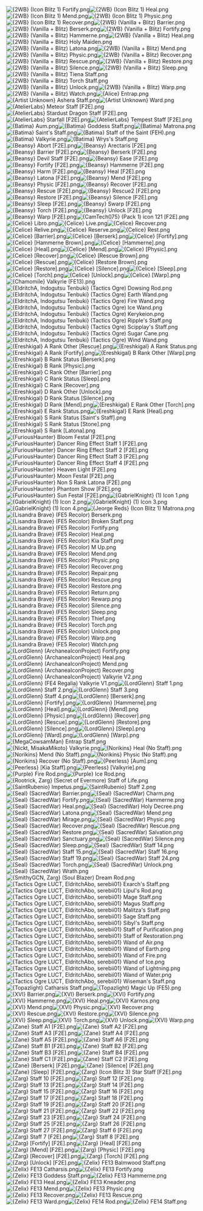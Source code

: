 ![{2WB} (Icon Blitz 1) Fortify.png](https://raw.githubusercontent.com/Klokinator/FE-Repo/main/Item%20Icons/Magic%20-%20Staves/%7B2WB%7D%20(Icon%20Blitz%201)%20Fortify.png "{2WB} (Icon Blitz 1) Fortify.png")![{2WB} (Icon Blitz 1) Heal.png](https://raw.githubusercontent.com/Klokinator/FE-Repo/main/Item%20Icons/Magic%20-%20Staves/%7B2WB%7D%20(Icon%20Blitz%201)%20Heal.png "{2WB} (Icon Blitz 1) Heal.png")![{2WB} (Icon Blitz 1) Mend.png](https://raw.githubusercontent.com/Klokinator/FE-Repo/main/Item%20Icons/Magic%20-%20Staves/%7B2WB%7D%20(Icon%20Blitz%201)%20Mend.png "{2WB} (Icon Blitz 1) Mend.png")![{2WB} (Icon Blitz 1) Physic.png](https://raw.githubusercontent.com/Klokinator/FE-Repo/main/Item%20Icons/Magic%20-%20Staves/%7B2WB%7D%20(Icon%20Blitz%201)%20Physic.png "{2WB} (Icon Blitz 1) Physic.png")![{2WB} (Icon Blitz 1) Recover.png](https://raw.githubusercontent.com/Klokinator/FE-Repo/main/Item%20Icons/Magic%20-%20Staves/%7B2WB%7D%20(Icon%20Blitz%201)%20Recover.png "{2WB} (Icon Blitz 1) Recover.png")![{2WB} (Vanilla + Blitz) Barrier.png](https://raw.githubusercontent.com/Klokinator/FE-Repo/main/Item%20Icons/Magic%20-%20Staves/%7B2WB%7D%20(Vanilla%20%2B%20Blitz)%20Barrier.png "{2WB} (Vanilla + Blitz) Barrier.png")![{2WB} (Vanilla + Blitz) Berserk.png](https://raw.githubusercontent.com/Klokinator/FE-Repo/main/Item%20Icons/Magic%20-%20Staves/%7B2WB%7D%20(Vanilla%20%2B%20Blitz)%20Berserk.png "{2WB} (Vanilla + Blitz) Berserk.png")![{2WB} (Vanilla + Blitz) Fortify.png](https://raw.githubusercontent.com/Klokinator/FE-Repo/main/Item%20Icons/Magic%20-%20Staves/%7B2WB%7D%20(Vanilla%20%2B%20Blitz)%20Fortify.png "{2WB} (Vanilla + Blitz) Fortify.png")![{2WB} (Vanilla + Blitz) Hammerne.png](https://raw.githubusercontent.com/Klokinator/FE-Repo/main/Item%20Icons/Magic%20-%20Staves/%7B2WB%7D%20(Vanilla%20%2B%20Blitz)%20Hammerne.png "{2WB} (Vanilla + Blitz) Hammerne.png")![{2WB} (Vanilla + Blitz) Heal.png](https://raw.githubusercontent.com/Klokinator/FE-Repo/main/Item%20Icons/Magic%20-%20Staves/%7B2WB%7D%20(Vanilla%20%2B%20Blitz)%20Heal.png "{2WB} (Vanilla + Blitz) Heal.png")![{2WB} (Vanilla + Blitz) Holy Maiden.png](https://raw.githubusercontent.com/Klokinator/FE-Repo/main/Item%20Icons/Magic%20-%20Staves/%7B2WB%7D%20(Vanilla%20%2B%20Blitz)%20Holy%20Maiden.png "{2WB} (Vanilla + Blitz) Holy Maiden.png")![{2WB} (Vanilla + Blitz) Latona.png](https://raw.githubusercontent.com/Klokinator/FE-Repo/main/Item%20Icons/Magic%20-%20Staves/%7B2WB%7D%20(Vanilla%20%2B%20Blitz)%20Latona.png "{2WB} (Vanilla + Blitz) Latona.png")![{2WB} (Vanilla + Blitz) Mend.png](https://raw.githubusercontent.com/Klokinator/FE-Repo/main/Item%20Icons/Magic%20-%20Staves/%7B2WB%7D%20(Vanilla%20%2B%20Blitz)%20Mend.png "{2WB} (Vanilla + Blitz) Mend.png")![{2WB} (Vanilla + Blitz) Physic.png](https://raw.githubusercontent.com/Klokinator/FE-Repo/main/Item%20Icons/Magic%20-%20Staves/%7B2WB%7D%20(Vanilla%20%2B%20Blitz)%20Physic.png "{2WB} (Vanilla + Blitz) Physic.png")![{2WB} (Vanilla + Blitz) Recover.png](https://raw.githubusercontent.com/Klokinator/FE-Repo/main/Item%20Icons/Magic%20-%20Staves/%7B2WB%7D%20(Vanilla%20%2B%20Blitz)%20Recover.png "{2WB} (Vanilla + Blitz) Recover.png")![{2WB} (Vanilla + Blitz) Rescue.png](https://raw.githubusercontent.com/Klokinator/FE-Repo/main/Item%20Icons/Magic%20-%20Staves/%7B2WB%7D%20(Vanilla%20%2B%20Blitz)%20Rescue.png "{2WB} (Vanilla + Blitz) Rescue.png")![{2WB} (Vanilla + Blitz) Restore.png](https://raw.githubusercontent.com/Klokinator/FE-Repo/main/Item%20Icons/Magic%20-%20Staves/%7B2WB%7D%20(Vanilla%20%2B%20Blitz)%20Restore.png "{2WB} (Vanilla + Blitz) Restore.png")![{2WB} (Vanilla + Blitz) Silence.png](https://raw.githubusercontent.com/Klokinator/FE-Repo/main/Item%20Icons/Magic%20-%20Staves/%7B2WB%7D%20(Vanilla%20%2B%20Blitz)%20Silence.png "{2WB} (Vanilla + Blitz) Silence.png")![{2WB} (Vanilla + Blitz) Sleep.png](https://raw.githubusercontent.com/Klokinator/FE-Repo/main/Item%20Icons/Magic%20-%20Staves/%7B2WB%7D%20(Vanilla%20%2B%20Blitz)%20Sleep.png "{2WB} (Vanilla + Blitz) Sleep.png")![{2WB} (Vanilla + Blitz) Tiena Staff.png](https://raw.githubusercontent.com/Klokinator/FE-Repo/main/Item%20Icons/Magic%20-%20Staves/%7B2WB%7D%20(Vanilla%20%2B%20Blitz)%20Tiena%20Staff.png "{2WB} (Vanilla + Blitz) Tiena Staff.png")![{2WB} (Vanilla + Blitz) Torch Staff.png](https://raw.githubusercontent.com/Klokinator/FE-Repo/main/Item%20Icons/Magic%20-%20Staves/%7B2WB%7D%20(Vanilla%20%2B%20Blitz)%20Torch%20Staff.png "{2WB} (Vanilla + Blitz) Torch Staff.png")![{2WB} (Vanilla + Blitz) Unlock.png](https://raw.githubusercontent.com/Klokinator/FE-Repo/main/Item%20Icons/Magic%20-%20Staves/%7B2WB%7D%20(Vanilla%20%2B%20Blitz)%20Unlock.png "{2WB} (Vanilla + Blitz) Unlock.png")![{2WB} (Vanilla + Blitz) Warp.png](https://raw.githubusercontent.com/Klokinator/FE-Repo/main/Item%20Icons/Magic%20-%20Staves/%7B2WB%7D%20(Vanilla%20%2B%20Blitz)%20Warp.png "{2WB} (Vanilla + Blitz) Warp.png")![{2WB} (Vanilla + Blitz) Watch.png](https://raw.githubusercontent.com/Klokinator/FE-Repo/main/Item%20Icons/Magic%20-%20Staves/%7B2WB%7D%20(Vanilla%20%2B%20Blitz)%20Watch.png "{2WB} (Vanilla + Blitz) Watch.png")![{Alice} Entrap.png](https://raw.githubusercontent.com/Klokinator/FE-Repo/main/Item%20Icons/Magic%20-%20Staves/%7BAlice%7D%20Entrap.png "{Alice} Entrap.png")![{Artist Unknown} Ashera Staff.png](https://raw.githubusercontent.com/Klokinator/FE-Repo/main/Item%20Icons/Magic%20-%20Staves/%7BArtist%20Unknown%7D%20Ashera%20Staff.png "{Artist Unknown} Ashera Staff.png")![{Artist Unknown} Ward.png](https://raw.githubusercontent.com/Klokinator/FE-Repo/main/Item%20Icons/Magic%20-%20Staves/%7BArtist%20Unknown%7D%20Ward.png "{Artist Unknown} Ward.png")![{AtelierLabs} Meteor Staff [F2E].png](https://raw.githubusercontent.com/Klokinator/FE-Repo/main/Item%20Icons/Magic%20-%20Staves/%7BAtelierLabs%7D%20Meteor%20Staff%20%5BF2E%5D.png "{AtelierLabs} Meteor Staff [F2E].png")![{AtelierLabs} Stardust Dragon Staff [F2E].png](https://raw.githubusercontent.com/Klokinator/FE-Repo/main/Item%20Icons/Magic%20-%20Staves/%7BAtelierLabs%7D%20Stardust%20Dragon%20Staff%20%5BF2E%5D.png "{AtelierLabs} Stardust Dragon Staff [F2E].png")![{AtelierLabs} Starfall [F2E].png](https://raw.githubusercontent.com/Klokinator/FE-Repo/main/Item%20Icons/Magic%20-%20Staves/%7BAtelierLabs%7D%20Starfall%20%5BF2E%5D.png "{AtelierLabs} Starfall [F2E].png")![{AtelierLabs} Tempest Staff [F2E].png](https://raw.githubusercontent.com/Klokinator/FE-Repo/main/Item%20Icons/Magic%20-%20Staves/%7BAtelierLabs%7D%20Tempest%20Staff%20%5BF2E%5D.png "{AtelierLabs} Tempest Staff [F2E].png")![{Batima} Aum.png](https://raw.githubusercontent.com/Klokinator/FE-Repo/main/Item%20Icons/Magic%20-%20Staves/%7BBatima%7D%20Aum.png "{Batima} Aum.png")![{Batima} Goddess Staff.png](https://raw.githubusercontent.com/Klokinator/FE-Repo/main/Item%20Icons/Magic%20-%20Staves/%7BBatima%7D%20Goddess%20Staff.png "{Batima} Goddess Staff.png")![{Batima} Matrona.png](https://raw.githubusercontent.com/Klokinator/FE-Repo/main/Item%20Icons/Magic%20-%20Staves/%7BBatima%7D%20Matrona.png "{Batima} Matrona.png")![{Batima} Saint's Staff.png](https://raw.githubusercontent.com/Klokinator/FE-Repo/main/Item%20Icons/Magic%20-%20Staves/%7BBatima%7D%20Saint's%20Staff.png "{Batima} Saint's Staff.png")![{Batima} Staff of the Saint (FEH).png](https://raw.githubusercontent.com/Klokinator/FE-Repo/main/Item%20Icons/Magic%20-%20Staves/%7BBatima%7D%20Staff%20of%20the%20Saint%20(FEH).png "{Batima} Staff of the Saint (FEH).png")![{Batima} Valkyrie.png](https://raw.githubusercontent.com/Klokinator/FE-Repo/main/Item%20Icons/Magic%20-%20Staves/%7BBatima%7D%20Valkyrie.png "{Batima} Valkyrie.png")![{Batima} Wrys's Staff.png](https://raw.githubusercontent.com/Klokinator/FE-Repo/main/Item%20Icons/Magic%20-%20Staves/%7BBatima%7D%20Wrys's%20Staff.png "{Batima} Wrys's Staff.png")![{Beansy} Abort [F2E].png](https://raw.githubusercontent.com/Klokinator/FE-Repo/main/Item%20Icons/Magic%20-%20Staves/%7BBeansy%7D%20Abort%20%5BF2E%5D.png "{Beansy} Abort [F2E].png")![{Beansy} Arectaris [F2E].png](https://raw.githubusercontent.com/Klokinator/FE-Repo/main/Item%20Icons/Magic%20-%20Staves/%7BBeansy%7D%20Arectaris%20%5BF2E%5D.png "{Beansy} Arectaris [F2E].png")![{Beansy} Barrier [F2E].png](https://raw.githubusercontent.com/Klokinator/FE-Repo/main/Item%20Icons/Magic%20-%20Staves/%7BBeansy%7D%20Barrier%20%5BF2E%5D.png "{Beansy} Barrier [F2E].png")![{Beansy} Berserk [F2E].png](https://raw.githubusercontent.com/Klokinator/FE-Repo/main/Item%20Icons/Magic%20-%20Staves/%7BBeansy%7D%20Berserk%20%5BF2E%5D.png "{Beansy} Berserk [F2E].png")![{Beansy} Devil Staff [F2E].png](https://raw.githubusercontent.com/Klokinator/FE-Repo/main/Item%20Icons/Magic%20-%20Staves/%7BBeansy%7D%20Devil%20Staff%20%5BF2E%5D.png "{Beansy} Devil Staff [F2E].png")![{Beansy} Ease [F2E].png](https://raw.githubusercontent.com/Klokinator/FE-Repo/main/Item%20Icons/Magic%20-%20Staves/%7BBeansy%7D%20Ease%20%5BF2E%5D.png "{Beansy} Ease [F2E].png")![{Beansy} Fortify [F2E].png](https://raw.githubusercontent.com/Klokinator/FE-Repo/main/Item%20Icons/Magic%20-%20Staves/%7BBeansy%7D%20Fortify%20%5BF2E%5D.png "{Beansy} Fortify [F2E].png")![{Beansy} Hammerne [F2E].png](https://raw.githubusercontent.com/Klokinator/FE-Repo/main/Item%20Icons/Magic%20-%20Staves/%7BBeansy%7D%20Hammerne%20%5BF2E%5D.png "{Beansy} Hammerne [F2E].png")![{Beansy} Harm [F2E].png](https://raw.githubusercontent.com/Klokinator/FE-Repo/main/Item%20Icons/Magic%20-%20Staves/%7BBeansy%7D%20Harm%20%5BF2E%5D.png "{Beansy} Harm [F2E].png")![{Beansy} Heal [F2E].png](https://raw.githubusercontent.com/Klokinator/FE-Repo/main/Item%20Icons/Magic%20-%20Staves/%7BBeansy%7D%20Heal%20%5BF2E%5D.png "{Beansy} Heal [F2E].png")![{Beansy} Latona [F2E].png](https://raw.githubusercontent.com/Klokinator/FE-Repo/main/Item%20Icons/Magic%20-%20Staves/%7BBeansy%7D%20Latona%20%5BF2E%5D.png "{Beansy} Latona [F2E].png")![{Beansy} Mend [F2E].png](https://raw.githubusercontent.com/Klokinator/FE-Repo/main/Item%20Icons/Magic%20-%20Staves/%7BBeansy%7D%20Mend%20%5BF2E%5D.png "{Beansy} Mend [F2E].png")![{Beansy} Physic [F2E].png](https://raw.githubusercontent.com/Klokinator/FE-Repo/main/Item%20Icons/Magic%20-%20Staves/%7BBeansy%7D%20Physic%20%5BF2E%5D.png "{Beansy} Physic [F2E].png")![{Beansy} Recover [F2E].png](https://raw.githubusercontent.com/Klokinator/FE-Repo/main/Item%20Icons/Magic%20-%20Staves/%7BBeansy%7D%20Recover%20%5BF2E%5D.png "{Beansy} Recover [F2E].png")![{Beansy} Rescue [F2E].png](https://raw.githubusercontent.com/Klokinator/FE-Repo/main/Item%20Icons/Magic%20-%20Staves/%7BBeansy%7D%20Rescue%20%5BF2E%5D.png "{Beansy} Rescue [F2E].png")![{Beansy} Rescue2 [F2E].png](https://raw.githubusercontent.com/Klokinator/FE-Repo/main/Item%20Icons/Magic%20-%20Staves/%7BBeansy%7D%20Rescue2%20%5BF2E%5D.png "{Beansy} Rescue2 [F2E].png")![{Beansy} Restore [F2E].png](https://raw.githubusercontent.com/Klokinator/FE-Repo/main/Item%20Icons/Magic%20-%20Staves/%7BBeansy%7D%20Restore%20%5BF2E%5D.png "{Beansy} Restore [F2E].png")![{Beansy} Silence [F2E].png](https://raw.githubusercontent.com/Klokinator/FE-Repo/main/Item%20Icons/Magic%20-%20Staves/%7BBeansy%7D%20Silence%20%5BF2E%5D.png "{Beansy} Silence [F2E].png")![{Beansy} Sleep [F2E].png](https://raw.githubusercontent.com/Klokinator/FE-Repo/main/Item%20Icons/Magic%20-%20Staves/%7BBeansy%7D%20Sleep%20%5BF2E%5D.png "{Beansy} Sleep [F2E].png")![{Beansy} Swarp [F2E].png](https://raw.githubusercontent.com/Klokinator/FE-Repo/main/Item%20Icons/Magic%20-%20Staves/%7BBeansy%7D%20Swarp%20%5BF2E%5D.png "{Beansy} Swarp [F2E].png")![{Beansy} Torch [F2E].png](https://raw.githubusercontent.com/Klokinator/FE-Repo/main/Item%20Icons/Magic%20-%20Staves/%7BBeansy%7D%20Torch%20%5BF2E%5D.png "{Beansy} Torch [F2E].png")![{Beansy} Unlock [F2E].png](https://raw.githubusercontent.com/Klokinator/FE-Repo/main/Item%20Icons/Magic%20-%20Staves/%7BBeansy%7D%20Unlock%20%5BF2E%5D.png "{Beansy} Unlock [F2E].png")![{Beansy} Warp [F2E].png](https://raw.githubusercontent.com/Klokinator/FE-Repo/main/Item%20Icons/Magic%20-%20Staves/%7BBeansy%7D%20Warp%20%5BF2E%5D.png "{Beansy} Warp [F2E].png")![{CamTech075} (Pack 1) icon 121 [F2E].png](https://raw.githubusercontent.com/Klokinator/FE-Repo/main/Item%20Icons/Magic%20-%20Staves/%7BCamTech075%7D%20(Pack%201)%20icon%20121%20%5BF2E%5D.png "{CamTech075} (Pack 1) icon 121 [F2E].png")![{Celice} Libro.png](https://raw.githubusercontent.com/Klokinator/FE-Repo/main/Item%20Icons/Magic%20-%20Staves/%7BCelice%7D%20Libro.png "{Celice} Libro.png")![{Celice} Live.png](https://raw.githubusercontent.com/Klokinator/FE-Repo/main/Item%20Icons/Magic%20-%20Staves/%7BCelice%7D%20Live.png "{Celice} Live.png")![{Celice} Recover.png](https://raw.githubusercontent.com/Klokinator/FE-Repo/main/Item%20Icons/Magic%20-%20Staves/%7BCelice%7D%20Recover.png "{Celice} Recover.png")![{Celice} Relive.png](https://raw.githubusercontent.com/Klokinator/FE-Repo/main/Item%20Icons/Magic%20-%20Staves/%7BCelice%7D%20Relive.png "{Celice} Relive.png")![{Celice} Reserve.png](https://raw.githubusercontent.com/Klokinator/FE-Repo/main/Item%20Icons/Magic%20-%20Staves/%7BCelice%7D%20Reserve.png "{Celice} Reserve.png")![{Celice} Rest.png](https://raw.githubusercontent.com/Klokinator/FE-Repo/main/Item%20Icons/Magic%20-%20Staves/%7BCelice%7D%20Rest.png "{Celice} Rest.png")![{Celice} [Barrier].png](https://raw.githubusercontent.com/Klokinator/FE-Repo/main/Item%20Icons/Magic%20-%20Staves/%7BCelice%7D%20%5BBarrier%5D.png "{Celice} [Barrier].png")![{Celice} [Berserk].png](https://raw.githubusercontent.com/Klokinator/FE-Repo/main/Item%20Icons/Magic%20-%20Staves/%7BCelice%7D%20%5BBerserk%5D.png "{Celice} [Berserk].png")![{Celice} [Fortify].png](https://raw.githubusercontent.com/Klokinator/FE-Repo/main/Item%20Icons/Magic%20-%20Staves/%7BCelice%7D%20%5BFortify%5D.png "{Celice} [Fortify].png")![{Celice} [Hammerne Brown].png](https://raw.githubusercontent.com/Klokinator/FE-Repo/main/Item%20Icons/Magic%20-%20Staves/%7BCelice%7D%20%5BHammerne%20Brown%5D.png "{Celice} [Hammerne Brown].png")![{Celice} [Hammerne].png](https://raw.githubusercontent.com/Klokinator/FE-Repo/main/Item%20Icons/Magic%20-%20Staves/%7BCelice%7D%20%5BHammerne%5D.png "{Celice} [Hammerne].png")![{Celice} [Heal].png](https://raw.githubusercontent.com/Klokinator/FE-Repo/main/Item%20Icons/Magic%20-%20Staves/%7BCelice%7D%20%5BHeal%5D.png "{Celice} [Heal].png")![{Celice} [Mend].png](https://raw.githubusercontent.com/Klokinator/FE-Repo/main/Item%20Icons/Magic%20-%20Staves/%7BCelice%7D%20%5BMend%5D.png "{Celice} [Mend].png")![{Celice} [Physic].png](https://raw.githubusercontent.com/Klokinator/FE-Repo/main/Item%20Icons/Magic%20-%20Staves/%7BCelice%7D%20%5BPhysic%5D.png "{Celice} [Physic].png")![{Celice} [Recover].png](https://raw.githubusercontent.com/Klokinator/FE-Repo/main/Item%20Icons/Magic%20-%20Staves/%7BCelice%7D%20%5BRecover%5D.png "{Celice} [Recover].png")![{Celice} [Rescue Brown].png](https://raw.githubusercontent.com/Klokinator/FE-Repo/main/Item%20Icons/Magic%20-%20Staves/%7BCelice%7D%20%5BRescue%20Brown%5D.png "{Celice} [Rescue Brown].png")![{Celice} [Rescue].png](https://raw.githubusercontent.com/Klokinator/FE-Repo/main/Item%20Icons/Magic%20-%20Staves/%7BCelice%7D%20%5BRescue%5D.png "{Celice} [Rescue].png")![{Celice} [Restore Brown].png](https://raw.githubusercontent.com/Klokinator/FE-Repo/main/Item%20Icons/Magic%20-%20Staves/%7BCelice%7D%20%5BRestore%20Brown%5D.png "{Celice} [Restore Brown].png")![{Celice} [Restore].png](https://raw.githubusercontent.com/Klokinator/FE-Repo/main/Item%20Icons/Magic%20-%20Staves/%7BCelice%7D%20%5BRestore%5D.png "{Celice} [Restore].png")![{Celice} [Silence].png](https://raw.githubusercontent.com/Klokinator/FE-Repo/main/Item%20Icons/Magic%20-%20Staves/%7BCelice%7D%20%5BSilence%5D.png "{Celice} [Silence].png")![{Celice} [Sleep].png](https://raw.githubusercontent.com/Klokinator/FE-Repo/main/Item%20Icons/Magic%20-%20Staves/%7BCelice%7D%20%5BSleep%5D.png "{Celice} [Sleep].png")![{Celice} [Torch].png](https://raw.githubusercontent.com/Klokinator/FE-Repo/main/Item%20Icons/Magic%20-%20Staves/%7BCelice%7D%20%5BTorch%5D.png "{Celice} [Torch].png")![{Celice} [Unlock].png](https://raw.githubusercontent.com/Klokinator/FE-Repo/main/Item%20Icons/Magic%20-%20Staves/%7BCelice%7D%20%5BUnlock%5D.png "{Celice} [Unlock].png")![{Celice} [Warp].png](https://raw.githubusercontent.com/Klokinator/FE-Repo/main/Item%20Icons/Magic%20-%20Staves/%7BCelice%7D%20%5BWarp%5D.png "{Celice} [Warp].png")![{Chamomile} Valkyrie (FE13).png](https://raw.githubusercontent.com/Klokinator/FE-Repo/main/Item%20Icons/Magic%20-%20Staves/%7BChamomile%7D%20Valkyrie%20(FE13).png "{Chamomile} Valkyrie (FE13).png")![{EldritchA, Indogutsu Tenbuki} (Tactics Ogre) Dowsing Rod.png](https://raw.githubusercontent.com/Klokinator/FE-Repo/main/Item%20Icons/Magic%20-%20Staves/%7BEldritchA,%20Indogutsu%20Tenbuki%7D%20(Tactics%20Ogre)%20Dowsing%20Rod.png "{EldritchA, Indogutsu Tenbuki} (Tactics Ogre) Dowsing Rod.png")![{EldritchA, Indogutsu Tenbuki} (Tactics Ogre) Earth Wand.png](https://raw.githubusercontent.com/Klokinator/FE-Repo/main/Item%20Icons/Magic%20-%20Staves/%7BEldritchA,%20Indogutsu%20Tenbuki%7D%20(Tactics%20Ogre)%20Earth%20Wand.png "{EldritchA, Indogutsu Tenbuki} (Tactics Ogre) Earth Wand.png")![{EldritchA, Indogutsu Tenbuki} (Tactics Ogre) Fire Wand.png](https://raw.githubusercontent.com/Klokinator/FE-Repo/main/Item%20Icons/Magic%20-%20Staves/%7BEldritchA,%20Indogutsu%20Tenbuki%7D%20(Tactics%20Ogre)%20Fire%20Wand.png "{EldritchA, Indogutsu Tenbuki} (Tactics Ogre) Fire Wand.png")![{EldritchA, Indogutsu Tenbuki} (Tactics Ogre) Ice Wand.png](https://raw.githubusercontent.com/Klokinator/FE-Repo/main/Item%20Icons/Magic%20-%20Staves/%7BEldritchA,%20Indogutsu%20Tenbuki%7D%20(Tactics%20Ogre)%20Ice%20Wand.png "{EldritchA, Indogutsu Tenbuki} (Tactics Ogre) Ice Wand.png")![{EldritchA, Indogutsu Tenbuki} (Tactics Ogre) Kerykeion.png](https://raw.githubusercontent.com/Klokinator/FE-Repo/main/Item%20Icons/Magic%20-%20Staves/%7BEldritchA,%20Indogutsu%20Tenbuki%7D%20(Tactics%20Ogre)%20Kerykeion.png "{EldritchA, Indogutsu Tenbuki} (Tactics Ogre) Kerykeion.png")![{EldritchA, Indogutsu Tenbuki} (Tactics Ogre) Ripple's Staff.png](https://raw.githubusercontent.com/Klokinator/FE-Repo/main/Item%20Icons/Magic%20-%20Staves/%7BEldritchA,%20Indogutsu%20Tenbuki%7D%20(Tactics%20Ogre)%20Ripple's%20Staff.png "{EldritchA, Indogutsu Tenbuki} (Tactics Ogre) Ripple's Staff.png")![{EldritchA, Indogutsu Tenbuki} (Tactics Ogre) Scipplay's Staff.png](https://raw.githubusercontent.com/Klokinator/FE-Repo/main/Item%20Icons/Magic%20-%20Staves/%7BEldritchA,%20Indogutsu%20Tenbuki%7D%20(Tactics%20Ogre)%20Scipplay's%20Staff.png "{EldritchA, Indogutsu Tenbuki} (Tactics Ogre) Scipplay's Staff.png")![{EldritchA, Indogutsu Tenbuki} (Tactics Ogre) Sugar Cane.png](https://raw.githubusercontent.com/Klokinator/FE-Repo/main/Item%20Icons/Magic%20-%20Staves/%7BEldritchA,%20Indogutsu%20Tenbuki%7D%20(Tactics%20Ogre)%20Sugar%20Cane.png "{EldritchA, Indogutsu Tenbuki} (Tactics Ogre) Sugar Cane.png")![{EldritchA, Indogutsu Tenbuki} (Tactics Ogre) Wind Wand.png](https://raw.githubusercontent.com/Klokinator/FE-Repo/main/Item%20Icons/Magic%20-%20Staves/%7BEldritchA,%20Indogutsu%20Tenbuki%7D%20(Tactics%20Ogre)%20Wind%20Wand.png "{EldritchA, Indogutsu Tenbuki} (Tactics Ogre) Wind Wand.png")![{Ereshkigal} A Rank Other [Rescue].png](https://raw.githubusercontent.com/Klokinator/FE-Repo/main/Item%20Icons/Magic%20-%20Staves/%7BEreshkigal%7D%20A%20Rank%20Other%20%5BRescue%5D.png "{Ereshkigal} A Rank Other [Rescue].png")![{Ereshkigal} A Rank Status.png](https://raw.githubusercontent.com/Klokinator/FE-Repo/main/Item%20Icons/Magic%20-%20Staves/%7BEreshkigal%7D%20A%20Rank%20Status.png "{Ereshkigal} A Rank Status.png")![{Ereshkigal} A Rank [Fortify].png](https://raw.githubusercontent.com/Klokinator/FE-Repo/main/Item%20Icons/Magic%20-%20Staves/%7BEreshkigal%7D%20A%20Rank%20%5BFortify%5D.png "{Ereshkigal} A Rank [Fortify].png")![{Ereshkigal} B Rank Other [Warp].png](https://raw.githubusercontent.com/Klokinator/FE-Repo/main/Item%20Icons/Magic%20-%20Staves/%7BEreshkigal%7D%20B%20Rank%20Other%20%5BWarp%5D.png "{Ereshkigal} B Rank Other [Warp].png")![{Ereshkigal} B Rank Status [Berserk].png](https://raw.githubusercontent.com/Klokinator/FE-Repo/main/Item%20Icons/Magic%20-%20Staves/%7BEreshkigal%7D%20B%20Rank%20Status%20%5BBerserk%5D.png "{Ereshkigal} B Rank Status [Berserk].png")![{Ereshkigal} B Rank [Physic].png](https://raw.githubusercontent.com/Klokinator/FE-Repo/main/Item%20Icons/Magic%20-%20Staves/%7BEreshkigal%7D%20B%20Rank%20%5BPhysic%5D.png "{Ereshkigal} B Rank [Physic].png")![{Ereshkigal} C Rank Other [Barrier].png](https://raw.githubusercontent.com/Klokinator/FE-Repo/main/Item%20Icons/Magic%20-%20Staves/%7BEreshkigal%7D%20C%20Rank%20Other%20%5BBarrier%5D.png "{Ereshkigal} C Rank Other [Barrier].png")![{Ereshkigal} C Rank Status [Sleep].png](https://raw.githubusercontent.com/Klokinator/FE-Repo/main/Item%20Icons/Magic%20-%20Staves/%7BEreshkigal%7D%20C%20Rank%20Status%20%5BSleep%5D.png "{Ereshkigal} C Rank Status [Sleep].png")![{Ereshkigal} C Rank [Recover].png](https://raw.githubusercontent.com/Klokinator/FE-Repo/main/Item%20Icons/Magic%20-%20Staves/%7BEreshkigal%7D%20C%20Rank%20%5BRecover%5D.png "{Ereshkigal} C Rank [Recover].png")![{Ereshkigal} D Rank Other [Unlock].png](https://raw.githubusercontent.com/Klokinator/FE-Repo/main/Item%20Icons/Magic%20-%20Staves/%7BEreshkigal%7D%20D%20Rank%20Other%20%5BUnlock%5D.png "{Ereshkigal} D Rank Other [Unlock].png")![{Ereshkigal} D Rank Status [Silence].png](https://raw.githubusercontent.com/Klokinator/FE-Repo/main/Item%20Icons/Magic%20-%20Staves/%7BEreshkigal%7D%20D%20Rank%20Status%20%5BSilence%5D.png "{Ereshkigal} D Rank Status [Silence].png")![{Ereshkigal} D Rank [Mend].png](https://raw.githubusercontent.com/Klokinator/FE-Repo/main/Item%20Icons/Magic%20-%20Staves/%7BEreshkigal%7D%20D%20Rank%20%5BMend%5D.png "{Ereshkigal} D Rank [Mend].png")![{Ereshkigal} E Rank Other [Torch].png](https://raw.githubusercontent.com/Klokinator/FE-Repo/main/Item%20Icons/Magic%20-%20Staves/%7BEreshkigal%7D%20E%20Rank%20Other%20%5BTorch%5D.png "{Ereshkigal} E Rank Other [Torch].png")![{Ereshkigal} E Rank Status.png](https://raw.githubusercontent.com/Klokinator/FE-Repo/main/Item%20Icons/Magic%20-%20Staves/%7BEreshkigal%7D%20E%20Rank%20Status.png "{Ereshkigal} E Rank Status.png")![{Ereshkigal} E Rank [Heal].png](https://raw.githubusercontent.com/Klokinator/FE-Repo/main/Item%20Icons/Magic%20-%20Staves/%7BEreshkigal%7D%20E%20Rank%20%5BHeal%5D.png "{Ereshkigal} E Rank [Heal].png")![{Ereshkigal} S Rank Status [Saint's Staff].png](https://raw.githubusercontent.com/Klokinator/FE-Repo/main/Item%20Icons/Magic%20-%20Staves/%7BEreshkigal%7D%20S%20Rank%20Status%20%5BSaint's%20Staff%5D.png "{Ereshkigal} S Rank Status [Saint's Staff].png")![{Ereshkigal} S Rank Status [Stone].png](https://raw.githubusercontent.com/Klokinator/FE-Repo/main/Item%20Icons/Magic%20-%20Staves/%7BEreshkigal%7D%20S%20Rank%20Status%20%5BStone%5D.png "{Ereshkigal} S Rank Status [Stone].png")![{Ereshkigal} S Rank [Latona].png](https://raw.githubusercontent.com/Klokinator/FE-Repo/main/Item%20Icons/Magic%20-%20Staves/%7BEreshkigal%7D%20S%20Rank%20%5BLatona%5D.png "{Ereshkigal} S Rank [Latona].png")![{FuriousHaunter} Bloom Festal [F2E].png](https://raw.githubusercontent.com/Klokinator/FE-Repo/main/Item%20Icons/Magic%20-%20Staves/%7BFuriousHaunter%7D%20Bloom%20Festal%20%5BF2E%5D.png "{FuriousHaunter} Bloom Festal [F2E].png")![{FuriousHaunter} Dancer Ring Effect Staff 1 [F2E].png](https://raw.githubusercontent.com/Klokinator/FE-Repo/main/Item%20Icons/Magic%20-%20Staves/%7BFuriousHaunter%7D%20Dancer%20Ring%20Effect%20Staff%201%20%5BF2E%5D.png "{FuriousHaunter} Dancer Ring Effect Staff 1 [F2E].png")![{FuriousHaunter} Dancer Ring Effect Staff 2 [F2E].png](https://raw.githubusercontent.com/Klokinator/FE-Repo/main/Item%20Icons/Magic%20-%20Staves/%7BFuriousHaunter%7D%20Dancer%20Ring%20Effect%20Staff%202%20%5BF2E%5D.png "{FuriousHaunter} Dancer Ring Effect Staff 2 [F2E].png")![{FuriousHaunter} Dancer Ring Effect Staff 3 [F2E].png](https://raw.githubusercontent.com/Klokinator/FE-Repo/main/Item%20Icons/Magic%20-%20Staves/%7BFuriousHaunter%7D%20Dancer%20Ring%20Effect%20Staff%203%20%5BF2E%5D.png "{FuriousHaunter} Dancer Ring Effect Staff 3 [F2E].png")![{FuriousHaunter} Dancer Ring Effect Staff 4 [F2E].png](https://raw.githubusercontent.com/Klokinator/FE-Repo/main/Item%20Icons/Magic%20-%20Staves/%7BFuriousHaunter%7D%20Dancer%20Ring%20Effect%20Staff%204%20%5BF2E%5D.png "{FuriousHaunter} Dancer Ring Effect Staff 4 [F2E].png")![{FuriousHaunter} Heaven Light [F2E].png](https://raw.githubusercontent.com/Klokinator/FE-Repo/main/Item%20Icons/Magic%20-%20Staves/%7BFuriousHaunter%7D%20Heaven%20Light%20%5BF2E%5D.png "{FuriousHaunter} Heaven Light [F2E].png")![{FuriousHaunter} Moon Festal [F2E].png](https://raw.githubusercontent.com/Klokinator/FE-Repo/main/Item%20Icons/Magic%20-%20Staves/%7BFuriousHaunter%7D%20Moon%20Festal%20%5BF2E%5D.png "{FuriousHaunter} Moon Festal [F2E].png")![{FuriousHaunter} Non S Rank Latona [F2E].png](https://raw.githubusercontent.com/Klokinator/FE-Repo/main/Item%20Icons/Magic%20-%20Staves/%7BFuriousHaunter%7D%20Non%20S%20Rank%20Latona%20%5BF2E%5D.png "{FuriousHaunter} Non S Rank Latona [F2E].png")![{FuriousHaunter} Phantom Show [F2E].png](https://raw.githubusercontent.com/Klokinator/FE-Repo/main/Item%20Icons/Magic%20-%20Staves/%7BFuriousHaunter%7D%20Phantom%20Show%20%5BF2E%5D.png "{FuriousHaunter} Phantom Show [F2E].png")![{FuriousHaunter} Sun Festal [F2E].png](https://raw.githubusercontent.com/Klokinator/FE-Repo/main/Item%20Icons/Magic%20-%20Staves/%7BFuriousHaunter%7D%20Sun%20Festal%20%5BF2E%5D.png "{FuriousHaunter} Sun Festal [F2E].png")![{GabrielKnight} (1) Icon 1.png](https://raw.githubusercontent.com/Klokinator/FE-Repo/main/Item%20Icons/Magic%20-%20Staves/%7BGabrielKnight%7D%20(1)%20Icon%201.png "{GabrielKnight} (1) Icon 1.png")![{GabrielKnight} (1) Icon 2.png](https://raw.githubusercontent.com/Klokinator/FE-Repo/main/Item%20Icons/Magic%20-%20Staves/%7BGabrielKnight%7D%20(1)%20Icon%202.png "{GabrielKnight} (1) Icon 2.png")![{GabrielKnight} (1) Icon 3.png](https://raw.githubusercontent.com/Klokinator/FE-Repo/main/Item%20Icons/Magic%20-%20Staves/%7BGabrielKnight%7D%20(1)%20Icon%203.png "{GabrielKnight} (1) Icon 3.png")![{GabrielKnight} (1) Icon 4.png](https://raw.githubusercontent.com/Klokinator/FE-Repo/main/Item%20Icons/Magic%20-%20Staves/%7BGabrielKnight%7D%20(1)%20Icon%204.png "{GabrielKnight} (1) Icon 4.png")![{Jeorge Reds} (Icon Blitz 1) Matrona.png](https://raw.githubusercontent.com/Klokinator/FE-Repo/main/Item%20Icons/Magic%20-%20Staves/%7BJeorge%20Reds%7D%20(Icon%20Blitz%201)%20Matrona.png "{Jeorge Reds} (Icon Blitz 1) Matrona.png")![{Lisandra Brave} (FE5 Recolor) Berserk.png](https://raw.githubusercontent.com/Klokinator/FE-Repo/main/Item%20Icons/Magic%20-%20Staves/%7BLisandra%20Brave%7D%20(FE5%20Recolor)%20Berserk.png "{Lisandra Brave} (FE5 Recolor) Berserk.png")![{Lisandra Brave} (FE5 Recolor) Broken Staff.png](https://raw.githubusercontent.com/Klokinator/FE-Repo/main/Item%20Icons/Magic%20-%20Staves/%7BLisandra%20Brave%7D%20(FE5%20Recolor)%20Broken%20Staff.png "{Lisandra Brave} (FE5 Recolor) Broken Staff.png")![{Lisandra Brave} (FE5 Recolor) Fortify.png](https://raw.githubusercontent.com/Klokinator/FE-Repo/main/Item%20Icons/Magic%20-%20Staves/%7BLisandra%20Brave%7D%20(FE5%20Recolor)%20Fortify.png "{Lisandra Brave} (FE5 Recolor) Fortify.png")![{Lisandra Brave} (FE5 Recolor) Heal.png](https://raw.githubusercontent.com/Klokinator/FE-Repo/main/Item%20Icons/Magic%20-%20Staves/%7BLisandra%20Brave%7D%20(FE5%20Recolor)%20Heal.png "{Lisandra Brave} (FE5 Recolor) Heal.png")![{Lisandra Brave} (FE5 Recolor) Kia Staff.png](https://raw.githubusercontent.com/Klokinator/FE-Repo/main/Item%20Icons/Magic%20-%20Staves/%7BLisandra%20Brave%7D%20(FE5%20Recolor)%20Kia%20Staff.png "{Lisandra Brave} (FE5 Recolor) Kia Staff.png")![{Lisandra Brave} (FE5 Recolor) M Up.png](https://raw.githubusercontent.com/Klokinator/FE-Repo/main/Item%20Icons/Magic%20-%20Staves/%7BLisandra%20Brave%7D%20(FE5%20Recolor)%20M%20Up.png "{Lisandra Brave} (FE5 Recolor) M Up.png")![{Lisandra Brave} (FE5 Recolor) Mend.png](https://raw.githubusercontent.com/Klokinator/FE-Repo/main/Item%20Icons/Magic%20-%20Staves/%7BLisandra%20Brave%7D%20(FE5%20Recolor)%20Mend.png "{Lisandra Brave} (FE5 Recolor) Mend.png")![{Lisandra Brave} (FE5 Recolor) Physic.png](https://raw.githubusercontent.com/Klokinator/FE-Repo/main/Item%20Icons/Magic%20-%20Staves/%7BLisandra%20Brave%7D%20(FE5%20Recolor)%20Physic.png "{Lisandra Brave} (FE5 Recolor) Physic.png")![{Lisandra Brave} (FE5 Recolor) Recover.png](https://raw.githubusercontent.com/Klokinator/FE-Repo/main/Item%20Icons/Magic%20-%20Staves/%7BLisandra%20Brave%7D%20(FE5%20Recolor)%20Recover.png "{Lisandra Brave} (FE5 Recolor) Recover.png")![{Lisandra Brave} (FE5 Recolor) Repair.png](https://raw.githubusercontent.com/Klokinator/FE-Repo/main/Item%20Icons/Magic%20-%20Staves/%7BLisandra%20Brave%7D%20(FE5%20Recolor)%20Repair.png "{Lisandra Brave} (FE5 Recolor) Repair.png")![{Lisandra Brave} (FE5 Recolor) Rescue.png](https://raw.githubusercontent.com/Klokinator/FE-Repo/main/Item%20Icons/Magic%20-%20Staves/%7BLisandra%20Brave%7D%20(FE5%20Recolor)%20Rescue.png "{Lisandra Brave} (FE5 Recolor) Rescue.png")![{Lisandra Brave} (FE5 Recolor) Restore.png](https://raw.githubusercontent.com/Klokinator/FE-Repo/main/Item%20Icons/Magic%20-%20Staves/%7BLisandra%20Brave%7D%20(FE5%20Recolor)%20Restore.png "{Lisandra Brave} (FE5 Recolor) Restore.png")![{Lisandra Brave} (FE5 Recolor) Return.png](https://raw.githubusercontent.com/Klokinator/FE-Repo/main/Item%20Icons/Magic%20-%20Staves/%7BLisandra%20Brave%7D%20(FE5%20Recolor)%20Return.png "{Lisandra Brave} (FE5 Recolor) Return.png")![{Lisandra Brave} (FE5 Recolor) Rewarp.png](https://raw.githubusercontent.com/Klokinator/FE-Repo/main/Item%20Icons/Magic%20-%20Staves/%7BLisandra%20Brave%7D%20(FE5%20Recolor)%20Rewarp.png "{Lisandra Brave} (FE5 Recolor) Rewarp.png")![{Lisandra Brave} (FE5 Recolor) Silence.png](https://raw.githubusercontent.com/Klokinator/FE-Repo/main/Item%20Icons/Magic%20-%20Staves/%7BLisandra%20Brave%7D%20(FE5%20Recolor)%20Silence.png "{Lisandra Brave} (FE5 Recolor) Silence.png")![{Lisandra Brave} (FE5 Recolor) Sleep.png](https://raw.githubusercontent.com/Klokinator/FE-Repo/main/Item%20Icons/Magic%20-%20Staves/%7BLisandra%20Brave%7D%20(FE5%20Recolor)%20Sleep.png "{Lisandra Brave} (FE5 Recolor) Sleep.png")![{Lisandra Brave} (FE5 Recolor) Thief.png](https://raw.githubusercontent.com/Klokinator/FE-Repo/main/Item%20Icons/Magic%20-%20Staves/%7BLisandra%20Brave%7D%20(FE5%20Recolor)%20Thief.png "{Lisandra Brave} (FE5 Recolor) Thief.png")![{Lisandra Brave} (FE5 Recolor) Torch.png](https://raw.githubusercontent.com/Klokinator/FE-Repo/main/Item%20Icons/Magic%20-%20Staves/%7BLisandra%20Brave%7D%20(FE5%20Recolor)%20Torch.png "{Lisandra Brave} (FE5 Recolor) Torch.png")![{Lisandra Brave} (FE5 Recolor) Unlock.png](https://raw.githubusercontent.com/Klokinator/FE-Repo/main/Item%20Icons/Magic%20-%20Staves/%7BLisandra%20Brave%7D%20(FE5%20Recolor)%20Unlock.png "{Lisandra Brave} (FE5 Recolor) Unlock.png")![{Lisandra Brave} (FE5 Recolor) Warp.png](https://raw.githubusercontent.com/Klokinator/FE-Repo/main/Item%20Icons/Magic%20-%20Staves/%7BLisandra%20Brave%7D%20(FE5%20Recolor)%20Warp.png "{Lisandra Brave} (FE5 Recolor) Warp.png")![{Lisandra Brave} (FE5 Recolor) Watch.png](https://raw.githubusercontent.com/Klokinator/FE-Repo/main/Item%20Icons/Magic%20-%20Staves/%7BLisandra%20Brave%7D%20(FE5%20Recolor)%20Watch.png "{Lisandra Brave} (FE5 Recolor) Watch.png")![{LordGlenn} (ArchaneaIconProject) Fortify.png](https://raw.githubusercontent.com/Klokinator/FE-Repo/main/Item%20Icons/Magic%20-%20Staves/%7BLordGlenn%7D%20(ArchaneaIconProject)%20Fortify.png "{LordGlenn} (ArchaneaIconProject) Fortify.png")![{LordGlenn} (ArchaneaIconProject) Heal.png](https://raw.githubusercontent.com/Klokinator/FE-Repo/main/Item%20Icons/Magic%20-%20Staves/%7BLordGlenn%7D%20(ArchaneaIconProject)%20Heal.png "{LordGlenn} (ArchaneaIconProject) Heal.png")![{LordGlenn} (ArchaneaIconProject) Mend.png](https://raw.githubusercontent.com/Klokinator/FE-Repo/main/Item%20Icons/Magic%20-%20Staves/%7BLordGlenn%7D%20(ArchaneaIconProject)%20Mend.png "{LordGlenn} (ArchaneaIconProject) Mend.png")![{LordGlenn} (ArchaneaIconProject) Recover.png](https://raw.githubusercontent.com/Klokinator/FE-Repo/main/Item%20Icons/Magic%20-%20Staves/%7BLordGlenn%7D%20(ArchaneaIconProject)%20Recover.png "{LordGlenn} (ArchaneaIconProject) Recover.png")![{LordGlenn} (ArchaneaIconProject) Valkyrie V2.png](https://raw.githubusercontent.com/Klokinator/FE-Repo/main/Item%20Icons/Magic%20-%20Staves/%7BLordGlenn%7D%20(ArchaneaIconProject)%20Valkyrie%20V2.png "{LordGlenn} (ArchaneaIconProject) Valkyrie V2.png")![{LordGlenn} (FE4 Regalia) Valkyrie V1.png](https://raw.githubusercontent.com/Klokinator/FE-Repo/main/Item%20Icons/Magic%20-%20Staves/%7BLordGlenn%7D%20(FE4%20Regalia)%20Valkyrie%20V1.png "{LordGlenn} (FE4 Regalia) Valkyrie V1.png")![{LordGlenn} Staff 1.png](https://raw.githubusercontent.com/Klokinator/FE-Repo/main/Item%20Icons/Magic%20-%20Staves/%7BLordGlenn%7D%20Staff%201.png "{LordGlenn} Staff 1.png")![{LordGlenn} Staff 2.png](https://raw.githubusercontent.com/Klokinator/FE-Repo/main/Item%20Icons/Magic%20-%20Staves/%7BLordGlenn%7D%20Staff%202.png "{LordGlenn} Staff 2.png")![{LordGlenn} Staff 3.png](https://raw.githubusercontent.com/Klokinator/FE-Repo/main/Item%20Icons/Magic%20-%20Staves/%7BLordGlenn%7D%20Staff%203.png "{LordGlenn} Staff 3.png")![{LordGlenn} Staff 4.png](https://raw.githubusercontent.com/Klokinator/FE-Repo/main/Item%20Icons/Magic%20-%20Staves/%7BLordGlenn%7D%20Staff%204.png "{LordGlenn} Staff 4.png")![{LordGlenn} [Berserk].png](https://raw.githubusercontent.com/Klokinator/FE-Repo/main/Item%20Icons/Magic%20-%20Staves/%7BLordGlenn%7D%20%5BBerserk%5D.png "{LordGlenn} [Berserk].png")![{LordGlenn} [Fortify].png](https://raw.githubusercontent.com/Klokinator/FE-Repo/main/Item%20Icons/Magic%20-%20Staves/%7BLordGlenn%7D%20%5BFortify%5D.png "{LordGlenn} [Fortify].png")![{LordGlenn} [Hammerne].png](https://raw.githubusercontent.com/Klokinator/FE-Repo/main/Item%20Icons/Magic%20-%20Staves/%7BLordGlenn%7D%20%5BHammerne%5D.png "{LordGlenn} [Hammerne].png")![{LordGlenn} [Heal].png](https://raw.githubusercontent.com/Klokinator/FE-Repo/main/Item%20Icons/Magic%20-%20Staves/%7BLordGlenn%7D%20%5BHeal%5D.png "{LordGlenn} [Heal].png")![{LordGlenn} [Mend].png](https://raw.githubusercontent.com/Klokinator/FE-Repo/main/Item%20Icons/Magic%20-%20Staves/%7BLordGlenn%7D%20%5BMend%5D.png "{LordGlenn} [Mend].png")![{LordGlenn} [Physic].png](https://raw.githubusercontent.com/Klokinator/FE-Repo/main/Item%20Icons/Magic%20-%20Staves/%7BLordGlenn%7D%20%5BPhysic%5D.png "{LordGlenn} [Physic].png")![{LordGlenn} [Recover].png](https://raw.githubusercontent.com/Klokinator/FE-Repo/main/Item%20Icons/Magic%20-%20Staves/%7BLordGlenn%7D%20%5BRecover%5D.png "{LordGlenn} [Recover].png")![{LordGlenn} [Rescue].png](https://raw.githubusercontent.com/Klokinator/FE-Repo/main/Item%20Icons/Magic%20-%20Staves/%7BLordGlenn%7D%20%5BRescue%5D.png "{LordGlenn} [Rescue].png")![{LordGlenn} [Restore].png](https://raw.githubusercontent.com/Klokinator/FE-Repo/main/Item%20Icons/Magic%20-%20Staves/%7BLordGlenn%7D%20%5BRestore%5D.png "{LordGlenn} [Restore].png")![{LordGlenn} [Silence].png](https://raw.githubusercontent.com/Klokinator/FE-Repo/main/Item%20Icons/Magic%20-%20Staves/%7BLordGlenn%7D%20%5BSilence%5D.png "{LordGlenn} [Silence].png")![{LordGlenn} [Sleep].png](https://raw.githubusercontent.com/Klokinator/FE-Repo/main/Item%20Icons/Magic%20-%20Staves/%7BLordGlenn%7D%20%5BSleep%5D.png "{LordGlenn} [Sleep].png")![{LordGlenn} [Ward].png](https://raw.githubusercontent.com/Klokinator/FE-Repo/main/Item%20Icons/Magic%20-%20Staves/%7BLordGlenn%7D%20%5BWard%5D.png "{LordGlenn} [Ward].png")![{LordGlenn} [Warp].png](https://raw.githubusercontent.com/Klokinator/FE-Repo/main/Item%20Icons/Magic%20-%20Staves/%7BLordGlenn%7D%20%5BWarp%5D.png "{LordGlenn} [Warp].png")![{MegaCowsamMan} Entrap Staff.png](https://raw.githubusercontent.com/Klokinator/FE-Repo/main/Item%20Icons/Magic%20-%20Staves/%7BMegaCowsamMan%7D%20Entrap%20Staff.png "{MegaCowsamMan} Entrap Staff.png")![{Nickt, MisakaMikoto} Valkyrie.png](https://raw.githubusercontent.com/Klokinator/FE-Repo/main/Item%20Icons/Magic%20-%20Staves/%7BNickt,%20MisakaMikoto%7D%20Valkyrie.png "{Nickt, MisakaMikoto} Valkyrie.png")![{Norikins} Heal (No Staff).png](https://raw.githubusercontent.com/Klokinator/FE-Repo/main/Item%20Icons/Magic%20-%20Staves/%7BNorikins%7D%20Heal%20(No%20Staff).png "{Norikins} Heal (No Staff).png")![{Norikins} Mend (No Staff).png](https://raw.githubusercontent.com/Klokinator/FE-Repo/main/Item%20Icons/Magic%20-%20Staves/%7BNorikins%7D%20Mend%20(No%20Staff).png "{Norikins} Mend (No Staff).png")![{Norikins} Physic (No Staff).png](https://raw.githubusercontent.com/Klokinator/FE-Repo/main/Item%20Icons/Magic%20-%20Staves/%7BNorikins%7D%20Physic%20(No%20Staff).png "{Norikins} Physic (No Staff).png")![{Norikins} Recover (No Staff).png](https://raw.githubusercontent.com/Klokinator/FE-Repo/main/Item%20Icons/Magic%20-%20Staves/%7BNorikins%7D%20Recover%20(No%20Staff).png "{Norikins} Recover (No Staff).png")![{Peerless} [Aum].png](https://raw.githubusercontent.com/Klokinator/FE-Repo/main/Item%20Icons/Magic%20-%20Staves/%7BPeerless%7D%20%5BAum%5D.png "{Peerless} [Aum].png")![{Peerless} [Kia Staff].png](https://raw.githubusercontent.com/Klokinator/FE-Repo/main/Item%20Icons/Magic%20-%20Staves/%7BPeerless%7D%20%5BKia%20Staff%5D.png "{Peerless} [Kia Staff].png")![{Peerless} [Valkyrie].png](https://raw.githubusercontent.com/Klokinator/FE-Repo/main/Item%20Icons/Magic%20-%20Staves/%7BPeerless%7D%20%5BValkyrie%5D.png "{Peerless} [Valkyrie].png")![{Purple} Fire Rod.png](https://raw.githubusercontent.com/Klokinator/FE-Repo/main/Item%20Icons/Magic%20-%20Staves/%7BPurple%7D%20Fire%20Rod.png "{Purple} Fire Rod.png")![{Purple} Ice Rod.png](https://raw.githubusercontent.com/Klokinator/FE-Repo/main/Item%20Icons/Magic%20-%20Staves/%7BPurple%7D%20Ice%20Rod.png "{Purple} Ice Rod.png")![{Rootrick, Zarg} (Secret of Evermore) Staff of Life.png](https://raw.githubusercontent.com/Klokinator/FE-Repo/main/Item%20Icons/Magic%20-%20Staves/%7BRootrick,%20Zarg%7D%20(Secret%20of%20Evermore)%20Staff%20of%20Life.png "{Rootrick, Zarg} (Secret of Evermore) Staff of Life.png")![{SaintRubenio} Impetus.png](https://raw.githubusercontent.com/Klokinator/FE-Repo/main/Item%20Icons/Magic%20-%20Staves/%7BSaintRubenio%7D%20Impetus.png "{SaintRubenio} Impetus.png")![{SaintRubenio} Staff 2.png](https://raw.githubusercontent.com/Klokinator/FE-Repo/main/Item%20Icons/Magic%20-%20Staves/%7BSaintRubenio%7D%20Staff%202.png "{SaintRubenio} Staff 2.png")![{Seal} (SacredWar) Barrier.png](https://raw.githubusercontent.com/Klokinator/FE-Repo/main/Item%20Icons/Magic%20-%20Staves/%7BSeal%7D%20(SacredWar)%20Barrier.png "{Seal} (SacredWar) Barrier.png")![{Seal} (SacredWar) Charm.png](https://raw.githubusercontent.com/Klokinator/FE-Repo/main/Item%20Icons/Magic%20-%20Staves/%7BSeal%7D%20(SacredWar)%20Charm.png "{Seal} (SacredWar) Charm.png")![{Seal} (SacredWar) Fortify.png](https://raw.githubusercontent.com/Klokinator/FE-Repo/main/Item%20Icons/Magic%20-%20Staves/%7BSeal%7D%20(SacredWar)%20Fortify.png "{Seal} (SacredWar) Fortify.png")![{Seal} (SacredWar) Hammerne.png](https://raw.githubusercontent.com/Klokinator/FE-Repo/main/Item%20Icons/Magic%20-%20Staves/%7BSeal%7D%20(SacredWar)%20Hammerne.png "{Seal} (SacredWar) Hammerne.png")![{Seal} (SacredWar) Heal.png](https://raw.githubusercontent.com/Klokinator/FE-Repo/main/Item%20Icons/Magic%20-%20Staves/%7BSeal%7D%20(SacredWar)%20Heal.png "{Seal} (SacredWar) Heal.png")![{Seal} (SacredWar) Holy Decree.png](https://raw.githubusercontent.com/Klokinator/FE-Repo/main/Item%20Icons/Magic%20-%20Staves/%7BSeal%7D%20(SacredWar)%20Holy%20Decree.png "{Seal} (SacredWar) Holy Decree.png")![{Seal} (SacredWar) Latona.png](https://raw.githubusercontent.com/Klokinator/FE-Repo/main/Item%20Icons/Magic%20-%20Staves/%7BSeal%7D%20(SacredWar)%20Latona.png "{Seal} (SacredWar) Latona.png")![{Seal} (SacredWar) Mend.png](https://raw.githubusercontent.com/Klokinator/FE-Repo/main/Item%20Icons/Magic%20-%20Staves/%7BSeal%7D%20(SacredWar)%20Mend.png "{Seal} (SacredWar) Mend.png")![{Seal} (SacredWar) Mirage.png](https://raw.githubusercontent.com/Klokinator/FE-Repo/main/Item%20Icons/Magic%20-%20Staves/%7BSeal%7D%20(SacredWar)%20Mirage.png "{Seal} (SacredWar) Mirage.png")![{Seal} (SacredWar) Physic.png](https://raw.githubusercontent.com/Klokinator/FE-Repo/main/Item%20Icons/Magic%20-%20Staves/%7BSeal%7D%20(SacredWar)%20Physic.png "{Seal} (SacredWar) Physic.png")![{Seal} (SacredWar) Recover.png](https://raw.githubusercontent.com/Klokinator/FE-Repo/main/Item%20Icons/Magic%20-%20Staves/%7BSeal%7D%20(SacredWar)%20Recover.png "{Seal} (SacredWar) Recover.png")![{Seal} (SacredWar) Rescue.png](https://raw.githubusercontent.com/Klokinator/FE-Repo/main/Item%20Icons/Magic%20-%20Staves/%7BSeal%7D%20(SacredWar)%20Rescue.png "{Seal} (SacredWar) Rescue.png")![{Seal} (SacredWar) Restore.png](https://raw.githubusercontent.com/Klokinator/FE-Repo/main/Item%20Icons/Magic%20-%20Staves/%7BSeal%7D%20(SacredWar)%20Restore.png "{Seal} (SacredWar) Restore.png")![{Seal} (SacredWar) Salvation.png](https://raw.githubusercontent.com/Klokinator/FE-Repo/main/Item%20Icons/Magic%20-%20Staves/%7BSeal%7D%20(SacredWar)%20Salvation.png "{Seal} (SacredWar) Salvation.png")![{Seal} (SacredWar) Sanctuary.png](https://raw.githubusercontent.com/Klokinator/FE-Repo/main/Item%20Icons/Magic%20-%20Staves/%7BSeal%7D%20(SacredWar)%20Sanctuary.png "{Seal} (SacredWar) Sanctuary.png")![{Seal} (SacredWar) Silence.png](https://raw.githubusercontent.com/Klokinator/FE-Repo/main/Item%20Icons/Magic%20-%20Staves/%7BSeal%7D%20(SacredWar)%20Silence.png "{Seal} (SacredWar) Silence.png")![{Seal} (SacredWar) Sleep.png](https://raw.githubusercontent.com/Klokinator/FE-Repo/main/Item%20Icons/Magic%20-%20Staves/%7BSeal%7D%20(SacredWar)%20Sleep.png "{Seal} (SacredWar) Sleep.png")![{Seal} (SacredWar) Staff 14.png](https://raw.githubusercontent.com/Klokinator/FE-Repo/main/Item%20Icons/Magic%20-%20Staves/%7BSeal%7D%20(SacredWar)%20Staff%2014.png "{Seal} (SacredWar) Staff 14.png")![{Seal} (SacredWar) Staff 15.png](https://raw.githubusercontent.com/Klokinator/FE-Repo/main/Item%20Icons/Magic%20-%20Staves/%7BSeal%7D%20(SacredWar)%20Staff%2015.png "{Seal} (SacredWar) Staff 15.png")![{Seal} (SacredWar) Staff 16.png](https://raw.githubusercontent.com/Klokinator/FE-Repo/main/Item%20Icons/Magic%20-%20Staves/%7BSeal%7D%20(SacredWar)%20Staff%2016.png "{Seal} (SacredWar) Staff 16.png")![{Seal} (SacredWar) Staff 19.png](https://raw.githubusercontent.com/Klokinator/FE-Repo/main/Item%20Icons/Magic%20-%20Staves/%7BSeal%7D%20(SacredWar)%20Staff%2019.png "{Seal} (SacredWar) Staff 19.png")![{Seal} (SacredWar) Staff 24.png](https://raw.githubusercontent.com/Klokinator/FE-Repo/main/Item%20Icons/Magic%20-%20Staves/%7BSeal%7D%20(SacredWar)%20Staff%2024.png "{Seal} (SacredWar) Staff 24.png")![{Seal} (SacredWar) Torch.png](https://raw.githubusercontent.com/Klokinator/FE-Repo/main/Item%20Icons/Magic%20-%20Staves/%7BSeal%7D%20(SacredWar)%20Torch.png "{Seal} (SacredWar) Torch.png")![{Seal} (SacredWar) Unlock.png](https://raw.githubusercontent.com/Klokinator/FE-Repo/main/Item%20Icons/Magic%20-%20Staves/%7BSeal%7D%20(SacredWar)%20Unlock.png "{Seal} (SacredWar) Unlock.png")![{Seal} (SacredWar) Wrath.png](https://raw.githubusercontent.com/Klokinator/FE-Repo/main/Item%20Icons/Magic%20-%20Staves/%7BSeal%7D%20(SacredWar)%20Wrath.png "{Seal} (SacredWar) Wrath.png")![{SmithyGCN, Zarg} (Soul Blazer) Dream Rod.png](https://raw.githubusercontent.com/Klokinator/FE-Repo/main/Item%20Icons/Magic%20-%20Staves/%7BSmithyGCN,%20Zarg%7D%20(Soul%20Blazer)%20Dream%20Rod.png "{SmithyGCN, Zarg} (Soul Blazer) Dream Rod.png")![{Tactics Ogre LUCT, EldritchAbo, serebii01} Exarch's Staff.png](https://raw.githubusercontent.com/Klokinator/FE-Repo/main/Item%20Icons/Magic%20-%20Staves/%7BTactics%20Ogre%20LUCT,%20EldritchAbo,%20serebii01%7D%20Exarch's%20Staff.png "{Tactics Ogre LUCT, EldritchAbo, serebii01} Exarch's Staff.png")![{Tactics Ogre LUCT, EldritchAbo, serebii01} Lipul's Rod.png](https://raw.githubusercontent.com/Klokinator/FE-Repo/main/Item%20Icons/Magic%20-%20Staves/%7BTactics%20Ogre%20LUCT,%20EldritchAbo,%20serebii01%7D%20Lipul's%20Rod.png "{Tactics Ogre LUCT, EldritchAbo, serebii01} Lipul's Rod.png")![{Tactics Ogre LUCT, EldritchAbo, serebii01} Mage Staff.png](https://raw.githubusercontent.com/Klokinator/FE-Repo/main/Item%20Icons/Magic%20-%20Staves/%7BTactics%20Ogre%20LUCT,%20EldritchAbo,%20serebii01%7D%20Mage%20Staff.png "{Tactics Ogre LUCT, EldritchAbo, serebii01} Mage Staff.png")![{Tactics Ogre LUCT, EldritchAbo, serebii01} Magus Staff.png](https://raw.githubusercontent.com/Klokinator/FE-Repo/main/Item%20Icons/Magic%20-%20Staves/%7BTactics%20Ogre%20LUCT,%20EldritchAbo,%20serebii01%7D%20Magus%20Staff.png "{Tactics Ogre LUCT, EldritchAbo, serebii01} Magus Staff.png")![{Tactics Ogre LUCT, EldritchAbo, serebii01} Malitza's Staff.png](https://raw.githubusercontent.com/Klokinator/FE-Repo/main/Item%20Icons/Magic%20-%20Staves/%7BTactics%20Ogre%20LUCT,%20EldritchAbo,%20serebii01%7D%20Malitza's%20Staff.png "{Tactics Ogre LUCT, EldritchAbo, serebii01} Malitza's Staff.png")![{Tactics Ogre LUCT, EldritchAbo, serebii01} Sage Staff.png](https://raw.githubusercontent.com/Klokinator/FE-Repo/main/Item%20Icons/Magic%20-%20Staves/%7BTactics%20Ogre%20LUCT,%20EldritchAbo,%20serebii01%7D%20Sage%20Staff.png "{Tactics Ogre LUCT, EldritchAbo, serebii01} Sage Staff.png")![{Tactics Ogre LUCT, EldritchAbo, serebii01} Sibyl's Staff.png](https://raw.githubusercontent.com/Klokinator/FE-Repo/main/Item%20Icons/Magic%20-%20Staves/%7BTactics%20Ogre%20LUCT,%20EldritchAbo,%20serebii01%7D%20Sibyl's%20Staff.png "{Tactics Ogre LUCT, EldritchAbo, serebii01} Sibyl's Staff.png")![{Tactics Ogre LUCT, EldritchAbo, serebii01} Staff of Purification.png](https://raw.githubusercontent.com/Klokinator/FE-Repo/main/Item%20Icons/Magic%20-%20Staves/%7BTactics%20Ogre%20LUCT,%20EldritchAbo,%20serebii01%7D%20Staff%20of%20Purification.png "{Tactics Ogre LUCT, EldritchAbo, serebii01} Staff of Purification.png")![{Tactics Ogre LUCT, EldritchAbo, serebii01} Staff of Restoration.png](https://raw.githubusercontent.com/Klokinator/FE-Repo/main/Item%20Icons/Magic%20-%20Staves/%7BTactics%20Ogre%20LUCT,%20EldritchAbo,%20serebii01%7D%20Staff%20of%20Restoration.png "{Tactics Ogre LUCT, EldritchAbo, serebii01} Staff of Restoration.png")![{Tactics Ogre LUCT, EldritchAbo, serebii01} Wand of Air.png](https://raw.githubusercontent.com/Klokinator/FE-Repo/main/Item%20Icons/Magic%20-%20Staves/%7BTactics%20Ogre%20LUCT,%20EldritchAbo,%20serebii01%7D%20Wand%20of%20Air.png "{Tactics Ogre LUCT, EldritchAbo, serebii01} Wand of Air.png")![{Tactics Ogre LUCT, EldritchAbo, serebii01} Wand of Earth.png](https://raw.githubusercontent.com/Klokinator/FE-Repo/main/Item%20Icons/Magic%20-%20Staves/%7BTactics%20Ogre%20LUCT,%20EldritchAbo,%20serebii01%7D%20Wand%20of%20Earth.png "{Tactics Ogre LUCT, EldritchAbo, serebii01} Wand of Earth.png")![{Tactics Ogre LUCT, EldritchAbo, serebii01} Wand of Fire.png](https://raw.githubusercontent.com/Klokinator/FE-Repo/main/Item%20Icons/Magic%20-%20Staves/%7BTactics%20Ogre%20LUCT,%20EldritchAbo,%20serebii01%7D%20Wand%20of%20Fire.png "{Tactics Ogre LUCT, EldritchAbo, serebii01} Wand of Fire.png")![{Tactics Ogre LUCT, EldritchAbo, serebii01} Wand of Ice.png](https://raw.githubusercontent.com/Klokinator/FE-Repo/main/Item%20Icons/Magic%20-%20Staves/%7BTactics%20Ogre%20LUCT,%20EldritchAbo,%20serebii01%7D%20Wand%20of%20Ice.png "{Tactics Ogre LUCT, EldritchAbo, serebii01} Wand of Ice.png")![{Tactics Ogre LUCT, EldritchAbo, serebii01} Wand of Lightning.png](https://raw.githubusercontent.com/Klokinator/FE-Repo/main/Item%20Icons/Magic%20-%20Staves/%7BTactics%20Ogre%20LUCT,%20EldritchAbo,%20serebii01%7D%20Wand%20of%20Lightning.png "{Tactics Ogre LUCT, EldritchAbo, serebii01} Wand of Lightning.png")![{Tactics Ogre LUCT, EldritchAbo, serebii01} Wand of Water.png](https://raw.githubusercontent.com/Klokinator/FE-Repo/main/Item%20Icons/Magic%20-%20Staves/%7BTactics%20Ogre%20LUCT,%20EldritchAbo,%20serebii01%7D%20Wand%20of%20Water.png "{Tactics Ogre LUCT, EldritchAbo, serebii01} Wand of Water.png")![{Tactics Ogre LUCT, EldritchAbo, serebii01} Wiseman's Staff.png](https://raw.githubusercontent.com/Klokinator/FE-Repo/main/Item%20Icons/Magic%20-%20Staves/%7BTactics%20Ogre%20LUCT,%20EldritchAbo,%20serebii01%7D%20Wiseman's%20Staff.png "{Tactics Ogre LUCT, EldritchAbo, serebii01} Wiseman's Staff.png")![{Topazlight} Catharsis Staff.png](https://raw.githubusercontent.com/Klokinator/FE-Repo/main/Item%20Icons/Magic%20-%20Staves/%7BTopazlight%7D%20Catharsis%20Staff.png "{Topazlight} Catharsis Staff.png")![{Topazlight} Magic Up (FE5).png](https://raw.githubusercontent.com/Klokinator/FE-Repo/main/Item%20Icons/Magic%20-%20Staves/%7BTopazlight%7D%20Magic%20Up%20(FE5).png "{Topazlight} Magic Up (FE5).png")![{XVI} Barrier.png](https://raw.githubusercontent.com/Klokinator/FE-Repo/main/Item%20Icons/Magic%20-%20Staves/%7BXVI%7D%20Barrier.png "{XVI} Barrier.png")![{XVI} Berserk.png](https://raw.githubusercontent.com/Klokinator/FE-Repo/main/Item%20Icons/Magic%20-%20Staves/%7BXVI%7D%20Berserk.png "{XVI} Berserk.png")![{XVI} Fortify.png](https://raw.githubusercontent.com/Klokinator/FE-Repo/main/Item%20Icons/Magic%20-%20Staves/%7BXVI%7D%20Fortify.png "{XVI} Fortify.png")![{XVI} Hammerne.png](https://raw.githubusercontent.com/Klokinator/FE-Repo/main/Item%20Icons/Magic%20-%20Staves/%7BXVI%7D%20Hammerne.png "{XVI} Hammerne.png")![{XVI} Heal.png](https://raw.githubusercontent.com/Klokinator/FE-Repo/main/Item%20Icons/Magic%20-%20Staves/%7BXVI%7D%20Heal.png "{XVI} Heal.png")![{XVI} Karnos.png](https://raw.githubusercontent.com/Klokinator/FE-Repo/main/Item%20Icons/Magic%20-%20Staves/%7BXVI%7D%20Karnos.png "{XVI} Karnos.png")![{XVI} Mend.png](https://raw.githubusercontent.com/Klokinator/FE-Repo/main/Item%20Icons/Magic%20-%20Staves/%7BXVI%7D%20Mend.png "{XVI} Mend.png")![{XVI} Physic.png](https://raw.githubusercontent.com/Klokinator/FE-Repo/main/Item%20Icons/Magic%20-%20Staves/%7BXVI%7D%20Physic.png "{XVI} Physic.png")![{XVI} Recover.png](https://raw.githubusercontent.com/Klokinator/FE-Repo/main/Item%20Icons/Magic%20-%20Staves/%7BXVI%7D%20Recover.png "{XVI} Recover.png")![{XVI} Rescue.png](https://raw.githubusercontent.com/Klokinator/FE-Repo/main/Item%20Icons/Magic%20-%20Staves/%7BXVI%7D%20Rescue.png "{XVI} Rescue.png")![{XVI} Restore.png](https://raw.githubusercontent.com/Klokinator/FE-Repo/main/Item%20Icons/Magic%20-%20Staves/%7BXVI%7D%20Restore.png "{XVI} Restore.png")![{XVI} Silence.png](https://raw.githubusercontent.com/Klokinator/FE-Repo/main/Item%20Icons/Magic%20-%20Staves/%7BXVI%7D%20Silence.png "{XVI} Silence.png")![{XVI} Sleep.png](https://raw.githubusercontent.com/Klokinator/FE-Repo/main/Item%20Icons/Magic%20-%20Staves/%7BXVI%7D%20Sleep.png "{XVI} Sleep.png")![{XVI} Torch.png](https://raw.githubusercontent.com/Klokinator/FE-Repo/main/Item%20Icons/Magic%20-%20Staves/%7BXVI%7D%20Torch.png "{XVI} Torch.png")![{XVI} Unlock.png](https://raw.githubusercontent.com/Klokinator/FE-Repo/main/Item%20Icons/Magic%20-%20Staves/%7BXVI%7D%20Unlock.png "{XVI} Unlock.png")![{XVI} Warp.png](https://raw.githubusercontent.com/Klokinator/FE-Repo/main/Item%20Icons/Magic%20-%20Staves/%7BXVI%7D%20Warp.png "{XVI} Warp.png")![{Zane} Staff A1 [F2E].png](https://raw.githubusercontent.com/Klokinator/FE-Repo/main/Item%20Icons/Magic%20-%20Staves/%7BZane%7D%20Staff%20A1%20%5BF2E%5D.png "{Zane} Staff A1 [F2E].png")![{Zane} Staff A2 [F2E].png](https://raw.githubusercontent.com/Klokinator/FE-Repo/main/Item%20Icons/Magic%20-%20Staves/%7BZane%7D%20Staff%20A2%20%5BF2E%5D.png "{Zane} Staff A2 [F2E].png")![{Zane} Staff A3 [F2E].png](https://raw.githubusercontent.com/Klokinator/FE-Repo/main/Item%20Icons/Magic%20-%20Staves/%7BZane%7D%20Staff%20A3%20%5BF2E%5D.png "{Zane} Staff A3 [F2E].png")![{Zane} Staff A4 [F2E].png](https://raw.githubusercontent.com/Klokinator/FE-Repo/main/Item%20Icons/Magic%20-%20Staves/%7BZane%7D%20Staff%20A4%20%5BF2E%5D.png "{Zane} Staff A4 [F2E].png")![{Zane} Staff A5 [F2E].png](https://raw.githubusercontent.com/Klokinator/FE-Repo/main/Item%20Icons/Magic%20-%20Staves/%7BZane%7D%20Staff%20A5%20%5BF2E%5D.png "{Zane} Staff A5 [F2E].png")![{Zane} Staff A6 [F2E].png](https://raw.githubusercontent.com/Klokinator/FE-Repo/main/Item%20Icons/Magic%20-%20Staves/%7BZane%7D%20Staff%20A6%20%5BF2E%5D.png "{Zane} Staff A6 [F2E].png")![{Zane} Staff B1 [F2E].png](https://raw.githubusercontent.com/Klokinator/FE-Repo/main/Item%20Icons/Magic%20-%20Staves/%7BZane%7D%20Staff%20B1%20%5BF2E%5D.png "{Zane} Staff B1 [F2E].png")![{Zane} Staff B2 [F2E].png](https://raw.githubusercontent.com/Klokinator/FE-Repo/main/Item%20Icons/Magic%20-%20Staves/%7BZane%7D%20Staff%20B2%20%5BF2E%5D.png "{Zane} Staff B2 [F2E].png")![{Zane} Staff B3 [F2E].png](https://raw.githubusercontent.com/Klokinator/FE-Repo/main/Item%20Icons/Magic%20-%20Staves/%7BZane%7D%20Staff%20B3%20%5BF2E%5D.png "{Zane} Staff B3 [F2E].png")![{Zane} Staff B4 [F2E].png](https://raw.githubusercontent.com/Klokinator/FE-Repo/main/Item%20Icons/Magic%20-%20Staves/%7BZane%7D%20Staff%20B4%20%5BF2E%5D.png "{Zane} Staff B4 [F2E].png")![{Zane} Staff C1 [F2E].png](https://raw.githubusercontent.com/Klokinator/FE-Repo/main/Item%20Icons/Magic%20-%20Staves/%7BZane%7D%20Staff%20C1%20%5BF2E%5D.png "{Zane} Staff C1 [F2E].png")![{Zane} Staff C2 [F2E].png](https://raw.githubusercontent.com/Klokinator/FE-Repo/main/Item%20Icons/Magic%20-%20Staves/%7BZane%7D%20Staff%20C2%20%5BF2E%5D.png "{Zane} Staff C2 [F2E].png")![{Zane} [Berserk] [F2E].png](https://raw.githubusercontent.com/Klokinator/FE-Repo/main/Item%20Icons/Magic%20-%20Staves/%7BZane%7D%20%5BBerserk%5D%20%5BF2E%5D.png "{Zane} [Berserk] [F2E].png")![{Zane} [Silence] [F2E].png](https://raw.githubusercontent.com/Klokinator/FE-Repo/main/Item%20Icons/Magic%20-%20Staves/%7BZane%7D%20%5BSilence%5D%20%5BF2E%5D.png "{Zane} [Silence] [F2E].png")![{Zane} [Sleep] [F2E].png](https://raw.githubusercontent.com/Klokinator/FE-Repo/main/Item%20Icons/Magic%20-%20Staves/%7BZane%7D%20%5BSleep%5D%20%5BF2E%5D.png "{Zane} [Sleep] [F2E].png")![{Zarg} (Icon Blitz 3) Star Staff [F2E].png](https://raw.githubusercontent.com/Klokinator/FE-Repo/main/Item%20Icons/Magic%20-%20Staves/%7BZarg%7D%20(Icon%20Blitz%203)%20Star%20Staff%20%5BF2E%5D.png "{Zarg} (Icon Blitz 3) Star Staff [F2E].png")![{Zarg} Staff 10 [F2E].png](https://raw.githubusercontent.com/Klokinator/FE-Repo/main/Item%20Icons/Magic%20-%20Staves/%7BZarg%7D%20Staff%2010%20%5BF2E%5D.png "{Zarg} Staff 10 [F2E].png")![{Zarg} Staff 12 [F2E].png](https://raw.githubusercontent.com/Klokinator/FE-Repo/main/Item%20Icons/Magic%20-%20Staves/%7BZarg%7D%20Staff%2012%20%5BF2E%5D.png "{Zarg} Staff 12 [F2E].png")![{Zarg} Staff 13 [F2E].png](https://raw.githubusercontent.com/Klokinator/FE-Repo/main/Item%20Icons/Magic%20-%20Staves/%7BZarg%7D%20Staff%2013%20%5BF2E%5D.png "{Zarg} Staff 13 [F2E].png")![{Zarg} Staff 14 [F2E].png](https://raw.githubusercontent.com/Klokinator/FE-Repo/main/Item%20Icons/Magic%20-%20Staves/%7BZarg%7D%20Staff%2014%20%5BF2E%5D.png "{Zarg} Staff 14 [F2E].png")![{Zarg} Staff 15 [F2E].png](https://raw.githubusercontent.com/Klokinator/FE-Repo/main/Item%20Icons/Magic%20-%20Staves/%7BZarg%7D%20Staff%2015%20%5BF2E%5D.png "{Zarg} Staff 15 [F2E].png")![{Zarg} Staff 16 [F2E].png](https://raw.githubusercontent.com/Klokinator/FE-Repo/main/Item%20Icons/Magic%20-%20Staves/%7BZarg%7D%20Staff%2016%20%5BF2E%5D.png "{Zarg} Staff 16 [F2E].png")![{Zarg} Staff 17 [F2E].png](https://raw.githubusercontent.com/Klokinator/FE-Repo/main/Item%20Icons/Magic%20-%20Staves/%7BZarg%7D%20Staff%2017%20%5BF2E%5D.png "{Zarg} Staff 17 [F2E].png")![{Zarg} Staff 18 [F2E].png](https://raw.githubusercontent.com/Klokinator/FE-Repo/main/Item%20Icons/Magic%20-%20Staves/%7BZarg%7D%20Staff%2018%20%5BF2E%5D.png "{Zarg} Staff 18 [F2E].png")![{Zarg} Staff 19 [F2E].png](https://raw.githubusercontent.com/Klokinator/FE-Repo/main/Item%20Icons/Magic%20-%20Staves/%7BZarg%7D%20Staff%2019%20%5BF2E%5D.png "{Zarg} Staff 19 [F2E].png")![{Zarg} Staff 20 [F2E].png](https://raw.githubusercontent.com/Klokinator/FE-Repo/main/Item%20Icons/Magic%20-%20Staves/%7BZarg%7D%20Staff%2020%20%5BF2E%5D.png "{Zarg} Staff 20 [F2E].png")![{Zarg} Staff 21 [F2E].png](https://raw.githubusercontent.com/Klokinator/FE-Repo/main/Item%20Icons/Magic%20-%20Staves/%7BZarg%7D%20Staff%2021%20%5BF2E%5D.png "{Zarg} Staff 21 [F2E].png")![{Zarg} Staff 22 [F2E].png](https://raw.githubusercontent.com/Klokinator/FE-Repo/main/Item%20Icons/Magic%20-%20Staves/%7BZarg%7D%20Staff%2022%20%5BF2E%5D.png "{Zarg} Staff 22 [F2E].png")![{Zarg} Staff 23 [F2E].png](https://raw.githubusercontent.com/Klokinator/FE-Repo/main/Item%20Icons/Magic%20-%20Staves/%7BZarg%7D%20Staff%2023%20%5BF2E%5D.png "{Zarg} Staff 23 [F2E].png")![{Zarg} Staff 24 [F2E].png](https://raw.githubusercontent.com/Klokinator/FE-Repo/main/Item%20Icons/Magic%20-%20Staves/%7BZarg%7D%20Staff%2024%20%5BF2E%5D.png "{Zarg} Staff 24 [F2E].png")![{Zarg} Staff 25 [F2E].png](https://raw.githubusercontent.com/Klokinator/FE-Repo/main/Item%20Icons/Magic%20-%20Staves/%7BZarg%7D%20Staff%2025%20%5BF2E%5D.png "{Zarg} Staff 25 [F2E].png")![{Zarg} Staff 26 [F2E].png](https://raw.githubusercontent.com/Klokinator/FE-Repo/main/Item%20Icons/Magic%20-%20Staves/%7BZarg%7D%20Staff%2026%20%5BF2E%5D.png "{Zarg} Staff 26 [F2E].png")![{Zarg} Staff 27 [F2E].png](https://raw.githubusercontent.com/Klokinator/FE-Repo/main/Item%20Icons/Magic%20-%20Staves/%7BZarg%7D%20Staff%2027%20%5BF2E%5D.png "{Zarg} Staff 27 [F2E].png")![{Zarg} Staff 6 [F2E].png](https://raw.githubusercontent.com/Klokinator/FE-Repo/main/Item%20Icons/Magic%20-%20Staves/%7BZarg%7D%20Staff%206%20%5BF2E%5D.png "{Zarg} Staff 6 [F2E].png")![{Zarg} Staff 7 [F2E].png](https://raw.githubusercontent.com/Klokinator/FE-Repo/main/Item%20Icons/Magic%20-%20Staves/%7BZarg%7D%20Staff%207%20%5BF2E%5D.png "{Zarg} Staff 7 [F2E].png")![{Zarg} Staff 8 [F2E].png](https://raw.githubusercontent.com/Klokinator/FE-Repo/main/Item%20Icons/Magic%20-%20Staves/%7BZarg%7D%20Staff%208%20%5BF2E%5D.png "{Zarg} Staff 8 [F2E].png")![{Zarg} [Fortify] [F2E].png](https://raw.githubusercontent.com/Klokinator/FE-Repo/main/Item%20Icons/Magic%20-%20Staves/%7BZarg%7D%20%5BFortify%5D%20%5BF2E%5D.png "{Zarg} [Fortify] [F2E].png")![{Zarg} [Heal] [F2E].png](https://raw.githubusercontent.com/Klokinator/FE-Repo/main/Item%20Icons/Magic%20-%20Staves/%7BZarg%7D%20%5BHeal%5D%20%5BF2E%5D.png "{Zarg} [Heal] [F2E].png")![{Zarg} [Mend] [F2E].png](https://raw.githubusercontent.com/Klokinator/FE-Repo/main/Item%20Icons/Magic%20-%20Staves/%7BZarg%7D%20%5BMend%5D%20%5BF2E%5D.png "{Zarg} [Mend] [F2E].png")![{Zarg} [Physic] [F2E].png](https://raw.githubusercontent.com/Klokinator/FE-Repo/main/Item%20Icons/Magic%20-%20Staves/%7BZarg%7D%20%5BPhysic%5D%20%5BF2E%5D.png "{Zarg} [Physic] [F2E].png")![{Zarg} [Recover] [F2E].png](https://raw.githubusercontent.com/Klokinator/FE-Repo/main/Item%20Icons/Magic%20-%20Staves/%7BZarg%7D%20%5BRecover%5D%20%5BF2E%5D.png "{Zarg} [Recover] [F2E].png")![{Zarg} [Torch] [F2E].png](https://raw.githubusercontent.com/Klokinator/FE-Repo/main/Item%20Icons/Magic%20-%20Staves/%7BZarg%7D%20%5BTorch%5D%20%5BF2E%5D.png "{Zarg} [Torch] [F2E].png")![{Zarg} [Unlock] [F2E].png](https://raw.githubusercontent.com/Klokinator/FE-Repo/main/Item%20Icons/Magic%20-%20Staves/%7BZarg%7D%20%5BUnlock%5D%20%5BF2E%5D.png "{Zarg} [Unlock] [F2E].png")![{Zelix} FE13 Balmwood Staff.png](https://raw.githubusercontent.com/Klokinator/FE-Repo/main/Item%20Icons/Magic%20-%20Staves/%7BZelix%7D%20FE13%20Balmwood%20Staff.png "{Zelix} FE13 Balmwood Staff.png")![{Zelix} FE13 Catharsis.png](https://raw.githubusercontent.com/Klokinator/FE-Repo/main/Item%20Icons/Magic%20-%20Staves/%7BZelix%7D%20FE13%20Catharsis.png "{Zelix} FE13 Catharsis.png")![{Zelix} FE13 Fortify.png](https://raw.githubusercontent.com/Klokinator/FE-Repo/main/Item%20Icons/Magic%20-%20Staves/%7BZelix%7D%20FE13%20Fortify.png "{Zelix} FE13 Fortify.png")![{Zelix} FE13 Goddess Staff.png](https://raw.githubusercontent.com/Klokinator/FE-Repo/main/Item%20Icons/Magic%20-%20Staves/%7BZelix%7D%20FE13%20Goddess%20Staff.png "{Zelix} FE13 Goddess Staff.png")![{Zelix} FE13 Hammerne.png](https://raw.githubusercontent.com/Klokinator/FE-Repo/main/Item%20Icons/Magic%20-%20Staves/%7BZelix%7D%20FE13%20Hammerne.png "{Zelix} FE13 Hammerne.png")![{Zelix} FE13 Heal.png](https://raw.githubusercontent.com/Klokinator/FE-Repo/main/Item%20Icons/Magic%20-%20Staves/%7BZelix%7D%20FE13%20Heal.png "{Zelix} FE13 Heal.png")![{Zelix} FE13 Kneader.png](https://raw.githubusercontent.com/Klokinator/FE-Repo/main/Item%20Icons/Magic%20-%20Staves/%7BZelix%7D%20FE13%20Kneader.png "{Zelix} FE13 Kneader.png")![{Zelix} FE13 Mend.png](https://raw.githubusercontent.com/Klokinator/FE-Repo/main/Item%20Icons/Magic%20-%20Staves/%7BZelix%7D%20FE13%20Mend.png "{Zelix} FE13 Mend.png")![{Zelix} FE13 Physic.png](https://raw.githubusercontent.com/Klokinator/FE-Repo/main/Item%20Icons/Magic%20-%20Staves/%7BZelix%7D%20FE13%20Physic.png "{Zelix} FE13 Physic.png")![{Zelix} FE13 Recover.png](https://raw.githubusercontent.com/Klokinator/FE-Repo/main/Item%20Icons/Magic%20-%20Staves/%7BZelix%7D%20FE13%20Recover.png "{Zelix} FE13 Recover.png")![{Zelix} FE13 Rescue.png](https://raw.githubusercontent.com/Klokinator/FE-Repo/main/Item%20Icons/Magic%20-%20Staves/%7BZelix%7D%20FE13%20Rescue.png "{Zelix} FE13 Rescue.png")![{Zelix} FE13 Ward.png](https://raw.githubusercontent.com/Klokinator/FE-Repo/main/Item%20Icons/Magic%20-%20Staves/%7BZelix%7D%20FE13%20Ward.png "{Zelix} FE13 Ward.png")![{Zelix} FE14 Rod.png](https://raw.githubusercontent.com/Klokinator/FE-Repo/main/Item%20Icons/Magic%20-%20Staves/%7BZelix%7D%20FE14%20Rod.png "{Zelix} FE14 Rod.png")![{Zelix} FE14 Staff.png](https://raw.githubusercontent.com/Klokinator/FE-Repo/main/Item%20Icons/Magic%20-%20Staves/%7BZelix%7D%20FE14%20Staff.png "{Zelix} FE14 Staff.png")